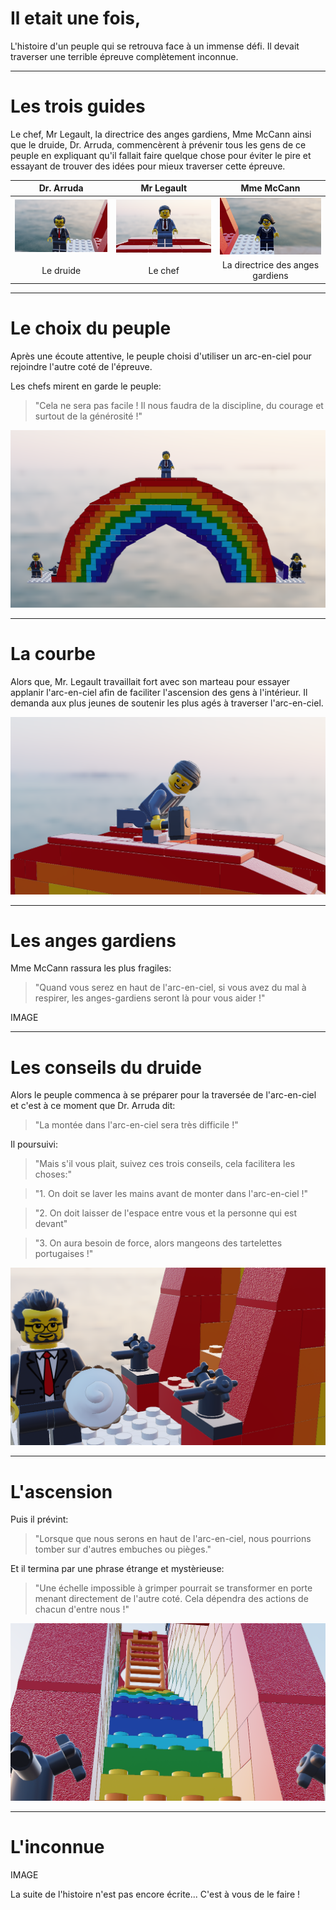 # Il etait une fois,

L'histoire d'un peuple qui se retrouva face à un immense défi. Il devait traverser une terrible épreuve complètement inconnue.

---
# Les trois guides

Le chef, Mr Legault, la directrice des anges gardiens, Mme McCann ainsi que le druide, Dr. Arruda, commencèrent à prévenir tous les gens de ce peuple en expliquant qu'il fallait faire quelque chose pour éviter le pire et essayant de trouver des idées pour mieux traverser cette épreuve.

| Dr. Arruda | Mr Legault | Mme McCann |
| :-: | :-: | :-: |
| ![Dr. Arruda][] | ![Mr Legault][] | ![Mme McCann][] |
| Le druide | Le chef | La directrice des anges gardiens |

[Dr. Arruda]: images/arruda.png "Dr. Arruda"
[Mme McCann]: images/mccann.png "McCann"
[Mr Legault]: images/legault.png "Mr Legault"

---

# Le choix du peuple

Après une écoute attentive, le peuple choisi d'utiliser un arc-en-ciel pour rejoindre l'autre coté de l'épreuve.

Les chefs mirent en garde le peuple: 
> "Cela ne sera pas facile ! Il nous faudra de la discipline, du courage et surtout de la générosité !"

![rainbow][]

[rainbow]: images/rainbow.png

---

# La courbe

Alors que, Mr. Legault travaillait fort avec son marteau pour essayer applanir l'arc-en-ciel afin de faciliter l'ascension des gens à l'intérieur. Il demanda aux plus jeunes de soutenir les plus agés à traverser l'arc-en-ciel.

![MrLegaultMarteau][]

[MrLegaultMarteau]: images/legault-hammer.png

---

# Les anges gardiens

Mme McCann rassura les plus fragiles:
> "Quand vous serez en haut de l'arc-en-ciel, si vous avez du mal à respirer, les anges-gardiens seront là pour vous aider !"

IMAGE

---

# Les conseils du druide

Alors le peuple commenca à se préparer pour la traversée de l'arc-en-ciel et c'est à ce moment que Dr. Arruda dit:
> "La montée dans l'arc-en-ciel sera très difficile !"

Il poursuivi:
> "Mais s'il vous plait, suivez ces trois conseils, cela facilitera les choses:"

> "1. On doit se laver les mains avant de monter dans l'arc-en-ciel !"

> "2. On doit laisser de l'espace entre vous et la personne qui est devant"

> "3. On aura besoin de force, alors mangeons des tartelettes portugaises !"

![ArrudaPie][]

[ArrudaPie]: images/arruda-pie.png

---

# L'ascension

Puis il prévint:
> "Lorsque que nous serons en haut de l'arc-en-ciel, nous pourrions tomber sur d'autres embuches ou pièges."

Et il termina par une phrase étrange et mystèrieuse:
> "Une échelle impossible à grimper pourrait se transformer en porte menant directement de l'autre coté. Cela dépendra des actions de chacun d'entre nous !"

![entrance][]

[entrance]: images/entrance.png

---

# L'inconnue

IMAGE

La suite de l'histoire n'est pas encore écrite... C'est à vous de le faire !

